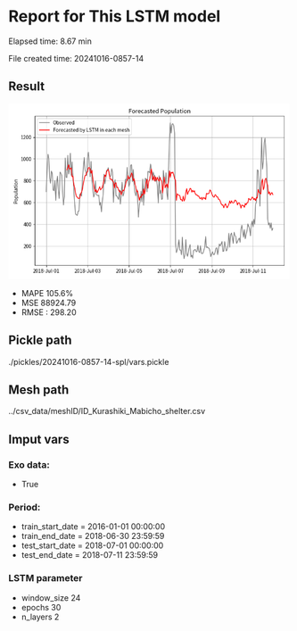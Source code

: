
# Report for This LSTM model 
Elapsed time: 8.67 min

File created time: 20241016-0857-14

## Result 
<img src="20241016-0857-14.png" width='600'/>

- MAPE	105.6%
- MSE 	88924.79
- RMSE : 298.20

## Pickle path
./pickles/20241016-0857-14-spl/vars.pickle

## Mesh path
../csv_data/meshID/ID_Kurashiki_Mabicho_shelter.csv

## Imput vars

### Exo data:
- True

### Period:
- train_start_date    = 2016-01-01 00:00:00
- train_end_date      = 2018-06-30 23:59:59
- test_start_date     = 2018-07-01 00:00:00  
- test_end_date       = 2018-07-11 23:59:59

### LSTM parameter
- window_size	24
- epochs	30
- n_layers	2

